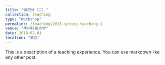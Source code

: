 ```yaml
---
title: "微积分（二）"
collection: teaching
type: "Workshop"
permalink: /teaching/2015-spring-teaching-1
venue: "华中科技大学"
date: 2018-02-01
location: "武汉"
---
```


This is a description of a teaching experience. You can use markdown like any other post.

